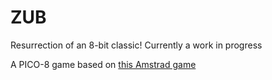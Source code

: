 # ZUB

Resurrection of an 8-bit classic!
Currently a work in progress

A PICO-8 game based on [this Amstrad game](https://www.cpcwiki.eu/index.php/ZUB)
